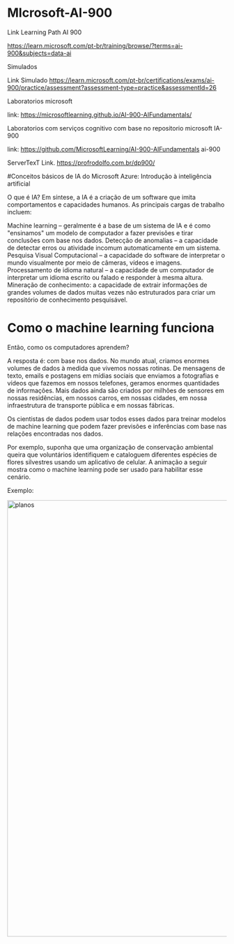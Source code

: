 # MIcrosoft-AI-900

Link Learning Path AI 900 </p>
https://learn.microsoft.com/pt-br/training/browse/?terms=ai-900&subjects=data-ai </p>

Simulados </p>
Link Simulado https://learn.microsoft.com/pt-br/certifications/exams/ai-900/practice/assessment?assessment-type=practice&assessmentId=26 </p>

Laboratorios microsoft </p>
link: https://microsoftlearning.github.io/AI-900-AIFundamentals/  </p>

Laboratorios com serviços cognitivo com base no repositorio microsoft IA-900 <p/>
link: https://github.com/MicrosoftLearning/AI-900-AIFundamentals ai-900

ServerTexT
Link. https://profrodolfo.com.br/dp900/ 

#Conceitos básicos de IA do Microsoft Azure: Introdução à inteligência artificial

O que é IA?
Em síntese, a IA é a criação de um software que imita comportamentos e capacidades humanos. As principais cargas de trabalho incluem:

Machine learning – geralmente é a base de um sistema de IA e é como "ensinamos" um modelo de computador a fazer previsões e tirar conclusões com base nos dados.
Detecção de anomalias – a capacidade de detectar erros ou atividade incomum automaticamente em um sistema.
Pesquisa Visual Computacional – a capacidade do software de interpretar o mundo visualmente por meio de câmeras, vídeos e imagens.
Processamento de idioma natural – a capacidade de um computador de interpretar um idioma escrito ou falado e responder à mesma altura.
Mineração de conhecimento: a capacidade de extrair informações de grandes volumes de dados muitas vezes não estruturados para criar um repositório de conhecimento pesquisável.

# Como o machine learning funciona
Então, como os computadores aprendem?

A resposta é: com base nos dados. No mundo atual, criamos enormes volumes de dados à medida que vivemos nossas rotinas. De mensagens de texto, emails e postagens em mídias sociais que enviamos a fotografias e vídeos que fazemos em nossos telefones, geramos enormes quantidades de informações. Mais dados ainda são criados por milhões de sensores em nossas residências, em nossos carros, em nossas cidades, em nossa infraestrutura de transporte pública e em nossas fábricas.

Os cientistas de dados podem usar todos esses dados para treinar modelos de machine learning que podem fazer previsões e inferências com base nas relações encontradas nos dados.

Por exemplo, suponha que uma organização de conservação ambiental queira que voluntários identifiquem e cataloguem diferentes espécies de flores silvestres usando um aplicativo de celular. A animação a seguir mostra como o machine learning pode ser usado para habilitar esse cenário.


Exemplo: </p>
</p>
<img src="https://learn.microsoft.com/pt-br/training/wwl-data-ai/get-started-ai-fundamentals/media/machine-learn.gif" width="1000px" align="centter" alt="planos">
